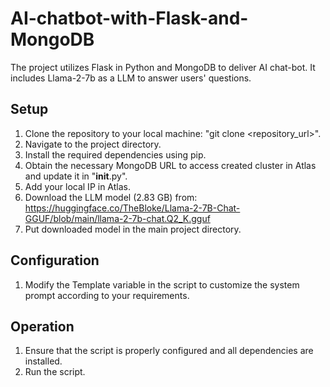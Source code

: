 # AI-chatbot-with-Flask-and-MongoDB
The project utilizes Flask in Python and MongoDB to deliver AI chat-bot. It includes Llama-2-7b as a LLM to answer users' questions.

## Setup
1. Clone the repository to your local machine:
"git clone <repository_url>".
2. Navigate to the project directory.
3. Install the required dependencies using pip.
4. Obtain the necessary MongoDB URL to access created cluster in Atlas and update it in "__init__.py".
5. Add your local IP in Atlas. 
6. Download the LLM model (2.83 GB) from:
   https://huggingface.co/TheBloke/Llama-2-7B-Chat-GGUF/blob/main/llama-2-7b-chat.Q2_K.gguf
7. Put downloaded model in the main project directory.
## Configuration
1. Modify the Template variable in the script to customize the system prompt according to your requirements.
## Operation
1. Ensure that the script is properly configured and all dependencies are installed.
2. Run the script.


